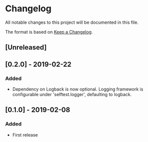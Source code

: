 # Changelog
All notable changes to this project will be documented in this file.

The format is based on [Keep a Changelog](https://keepachangelog.com/en/1.0.0/).

<!-- Categories: Added, Changed, Deprecated, Removed, Fixed, Security -->

## [Unreleased]

## [0.2.0] - 2019-02-22
### Added
- Dependency on Logback is now optional. Logging framework is configurable under 'selftest.logger', defaulting to logback.

## [0.1.0] - 2019-02-08
### Added
- First release
